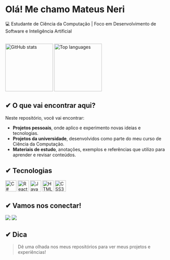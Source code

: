 # Olá! Me chamo Mateus Neri
 💻 Estudante de Ciência da Computação | Foco em Desenvolvimento de Software e Inteligência Artificial

<div>
  <br>
  <img src="https://github-readme-stats.vercel.app/api?username=mateusnriy&show_icons=true&include_all_commits=true&count_private=true&theme=dracula&hide_border=false" height="150" alt="GitHub stats" />
  <img src="https://github-readme-stats.vercel.app/api/top-langs?username=mateusnriy&layout=compact&langs_count=6&theme=dracula&hide_border=false" height="150" alt="Top languages" />
</div>

## ✔︎ O que vai encontrar aqui?
Neste repositório, você vai encontrar:  
- **Projetos pessoais**, onde aplico e experimento novas ideias e tecnologias.  
- **Projetos da universidade**, desenvolvidos como parte do meu curso de Ciência da Computação.  
- **Materiais de estudo**, anotações, exemplos e referências que utilizo para aprender e revisar conteúdos.  

## ✔︎ Tecnologias
<div>
  <img src="https://cdn.jsdelivr.net/gh/devicons/devicon/icons/csharp/csharp-original.svg" height="35" alt="C#" />
  <img src="https://cdn.jsdelivr.net/gh/devicons/devicon/icons/react/react-original.svg" height="35" alt="React" />
  <img src="https://cdn.jsdelivr.net/gh/devicons/devicon/icons/javascript/javascript-original.svg" height="35" alt="JavaScript" />
  <img src="https://cdn.jsdelivr.net/gh/devicons/devicon/icons/html5/html5-original.svg" height="35" alt="HTML5" />
  <img src="https://cdn.jsdelivr.net/gh/devicons/devicon/icons/css3/css3-original.svg" height="35" alt="CSS3" />
</div>

## ✔︎ Vamos nos conectar!
<div>
  <a href="mailto:contato.mateusgomesneri@gmail.com"><img src="https://img.shields.io/badge/Gmail-D14836?style=flat&logo=gmail&logoColor=white" /></a>
  <a href="https://www.linkedin.com/in/mateusnriy/"><img src="https://img.shields.io/badge/LinkedIn-0077B5?style=flat&logo=linkedin&logoColor=white" /></a>
</div>

## ✔︎ Dica
> Dê uma olhada nos meus repositórios para ver meus projetos e experiências!
